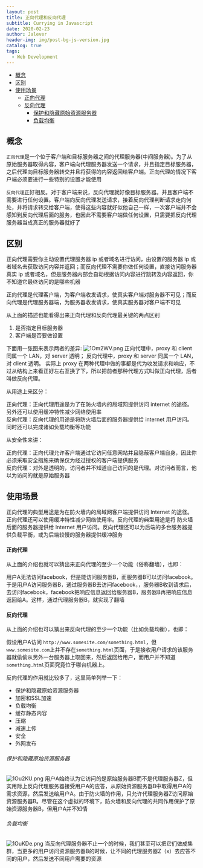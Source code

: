 ```yaml
---
layout: post
title: 正向代理和反向代理
subtitle: Currying in Javascript
date: 2020-02-23
author: Jalever
header-img: img/post-bg-js-version.jpg
catalog: true
tags:
  - Web Development
---
```


- [概念](#%e6%a6%82%e5%bf%b5)
- [区别](#%e5%8c%ba%e5%88%ab)
- [使用场景](#%e4%bd%bf%e7%94%a8%e5%9c%ba%e6%99%af)
    - [正向代理](#%e6%ad%a3%e5%90%91%e4%bb%a3%e7%90%86)
    - [反向代理](#%e5%8f%8d%e5%90%91%e4%bb%a3%e7%90%86)
        - [保护和隐藏原始资源服务器](#%e4%bf%9d%e6%8a%a4%e5%92%8c%e9%9a%90%e8%97%8f%e5%8e%9f%e5%a7%8b%e8%b5%84%e6%ba%90%e6%9c%8d%e5%8a%a1%e5%99%a8)
        - [负载均衡](#%e8%b4%9f%e8%bd%bd%e5%9d%87%e8%a1%a1)

## 概念

`正向代理`是一个位于客户端和目标服务器之间的代理服务器(中间服务器)。为了从原始服务器取得内容，客户端向代理服务器发送一个请求，并且指定目标服务器，之后代理向目标服务器转交并且将获得的内容返回给客户端。正向代理的情况下客户端必须要进行一些特别的设置才能使用

`反向代理`正好相反。对于客户端来说，反向代理就好像目标服务器。并且客户端不需要进行任何设置。客户端向反向代理发送请求，接着反向代理判断请求走向何处，并将请求转交给客户端，使得这些内容就好似他自己一样，一次客户端并不会感知到反向代理后面的服务，也因此不需要客户端做任何设置，只需要把反向代理服务器当成真正的服务器就好了

## 区别

正向代理需要你主动设置代理服务器 ip 或者域名进行访问，由设置的服务器 ip 或者域名去获取访问内容并返回；而反向代理不需要你做任何设置，直接访问服务器真实 ip 或者域名，但是服务器内部会自动根据访问内容进行跳转及内容返回，你不知道它最终访问的是哪些机器

正向代理是代理客户端，为客户端收发请求，使真实客户端对服务器不可见；而反向代理是代理服务器端，为服务器收发请求，使真实服务器对客户端不可见

从上面的描述也能看得出来正向代理和反向代理最关键的两点区别

1. 是否指定目标服务器
2. 客户端是否要做设置

下面用一张图来表示两者的差异:
![1Om2WV.png](https://s2.ax1x.com/2020/02/13/1Om2WV.png)
正向代理中，proxy 和 client 同属一个 LAN，对 server 透明； 反向代理中，proxy 和 server 同属一个 LAN，对 client 透明。 实际上 proxy 在两种代理中做的事都是代为收发请求和响应，不过从结构上来看正好左右互换了下，所以把前者那种代理方式叫做正向代理，后者叫做反向代理。

从用途上来区分：

正向代理：正向代理用途是为了在防火墙内的局域网提供访问 internet 的途径。另外还可以使用缓冲特性减少网络使用率<br/>
反向代理：反向代理的用途是将防火墙后面的服务器提供给 internet 用户访问。同时还可以完成诸如负载均衡等功能

从安全性来讲：

正向代理：正向代理允许客户端通过它访问任意网站并且隐蔽客户端自身，因此你必须采取安全措施来确保仅为经过授权的客户端提供服务<br/>
反向代理：对外是透明的，访问者并不知道自己访问的是代理。对访问者而言，他以为访问的就是原始服务器

## 使用场景

正向代理的典型用途是为在防火墙内的局域网客户端提供访问 Internet 的途径。正向代理还可以使用缓冲特性减少网络使用率。反向代理的典型用途是将 防火墙后面的服务器提供给 Internet 用户访问。反向代理还可以为后端的多台服务器提供负载平衡，或为后端较慢的服务器提供缓冲服务

#### 正向代理
从上面的介绍也就可以猜出来正向代理的至少一个功能（俗称翻墙），也即：

用户A无法访问facebook，但是能访问服务器B，而服务器B可以访问facebook。于是用户A访问服务器B，通过服务器B去访问facebook，，服务器B收到请求后，去访问facebook，facebook把响应信息返回给服务器B，服务器B再把响应信息返回给A。这样，通过代理服务器B，就实现了翻墙

#### 反向代理
从上面的介绍也可以猜出来反向代理的至少一个功能（比如负载均衡），也即：

假设用户A访问 `http://www.somesite.com/something.html`，但`www.somesite.com`上并不存在`something.html`页面，于是接收用户请求的该服务器就偷偷从另外一台服务器上取回来，然后返回给用户，而用户并不知道`something.html`页面究竟位于哪台机器上。

反向代理的作用就比较多了，这里简单列举一下：

- 保护和隐藏原始资源服务器
- 加密和SSL加速
- 负载均衡
- 缓存静态内容
- 压缩
- 减速上传
- 安全
- 外网发布

###### 保护和隐藏原始资源服务器
![1Ou2KU.png](https://s2.ax1x.com/2020/02/13/1Ou2KU.png)
用户A始终认为它访问的是原始服务器B而不是代理服务器Z，但实用际上反向代理服务器接受用户A的应答，从原始资源服务器B中取得用户A的需求资源，然后发送给用户A。由于防火墙的作用，只允许代理服务器Z访问原始资源服务器B。尽管在这个虚拟的环境下，防火墙和反向代理的共同作用保护了原始资源服务器B，但用户A并不知情

###### 负载均衡
![1OuKDe.png](https://s2.ax1x.com/2020/02/13/1OuKDe.png)
当反向代理服务器不止一个的时候，我们甚至可以把它们做成集群，当更多的用户访问资源服务器B的时候，让不同的代理服务器Z（x）去应答不同的用户，然后发送不同用户需要的资源